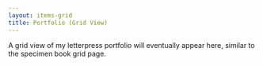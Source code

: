 ```yaml
---
layout: items-grid
title: Portfolio (Grid View)
---
```

A grid view of my letterpress portfolio will eventually appear here, similar to the specimen book grid page.